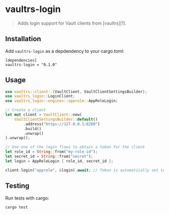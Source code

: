 # vaultrs-login

> Adds login support for Vault clients from [vaultrs][1].

## Installation

Add `vaultrs-login` as a depdendency to your cargo.toml:

```
[dependencies]
vaultrs-login = "0.1.0"
```

## Usage

```rust
use vaultrs::client::{VaultClient, VaultClientSettingsBuilder};
use vaultrs_login::LoginClient;
use vaultrs_login::engines::approle::AppRoleLogin;

// Create a client
let mut client = VaultClient::new(
    VaultClientSettingsBuilder::default()
        .address("https://127.0.0.1:8200")
        .build()
        .unwrap()
).unwrap();

// Use one of the login flows to obtain a token for the client
let role_id = String::from("my-role-id");
let secret_id = String::from("secret");
let login = AppRoleLogin { role_id, secret_id };

client.login("approle", &login).await; // Token is automatically set to client
```

## Testing

Run tests with cargo:

```
cargo test
```